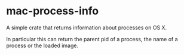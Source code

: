 # mac-process-info

A simple crate that returns information about processes on OS X.

In particular this can return the parent pid of a process, the name
of a process or the loaded image.
